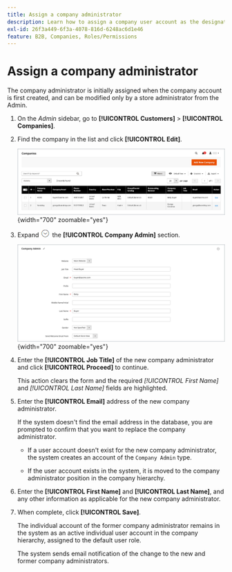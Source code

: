 ```yaml
---
title: Assign a company administrator
description: Learn how to assign a company user account as the designated company administrator for the company account.
exl-id: 26f3a449-6f3a-4078-816d-6248ac6d1e46
feature: B2B, Companies, Roles/Permissions
---
```

# Assign a company administrator

The company administrator is initially assigned when the company account is first created, and can be modified only by a store administrator from the Admin.

1. On the _Admin_ sidebar, go to **[!UICONTROL Customers]** > **[!UICONTROL Companies]**.

1. Find the company in the list and click **[!UICONTROL Edit]**.

   ![Companies](./assets/companies-grid.png){width="700" zoomable="yes"}

1. Expand ![Expansion selector](../assets/icon-display-expand.png) the **[!UICONTROL Company Admin]** section.

   ![Company Admin](./assets/company-create-company-admin.png){width="700" zoomable="yes"}

1. Enter the **[!UICONTROL Job Title]** of the new company administrator and click **[!UICONTROL Proceed]** to continue.

   This action clears the form and the required _[!UICONTROL First Name]_ and _[!UICONTROL Last Name]_ fields are highlighted.

1. Enter the **[!UICONTROL Email]** address of the new company administrator.

   If the system doesn't find the email address in the database, you are prompted to confirm that you want to replace the company administrator.

   - If a user account doesn't exist for the new company administrator, the system creates an account of the `Company Admin` type.

   - If the user account exists in the system, it is moved to the company administrator position in the company hierarchy.

1. Enter the **[!UICONTROL First Name]** and **[!UICONTROL Last Name]**, and any other information as applicable for the new company administrator.

1. When complete, click **[!UICONTROL Save]**.

   The individual account of the former company administrator remains in the system as an active individual user account in the company hierarchy, assigned to the default user role.

   The system sends email notification of the change to the new and former company administrators.
